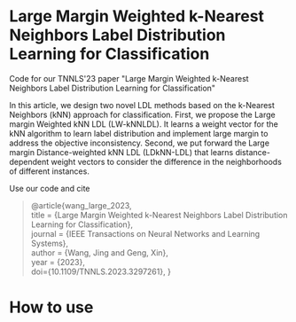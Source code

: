 # Large Margin Weighted k-Nearest Neighbors Label Distribution Learning for Classification

Code for our TNNLS'23 paper "Large Margin Weighted k-Nearest Neighbors Label Distribution Learning for Classification"

In this article, we design two novel LDL methods based on the k-Nearest Neighbors (kNN) approach for classification. First, we propose the Large margin Weighted kNN LDL (LW-kNNLDL). It learns a weight vector for the kNN algorithm to learn label distribution and implement large margin to address the objective inconsistency. Second, we put forward the Large margin Distance-weighted kNN LDL (LDkNN-LDL) that learns distance-dependent weight vectors to consider the difference in the neighborhoods of different instances.


Use our code and cite
>@article{wang_large_2023, \
	title = {Large Margin Weighted k-Nearest Neighbors Label Distribution Learning for Classification}, \
	journal = {IEEE Transactions on Neural Networks and Learning Systems},\
	author = {Wang, Jing and Geng, Xin},\
	year = {2023},\
  doi={10.1109/TNNLS.2023.3297261},
>}



# How to use


